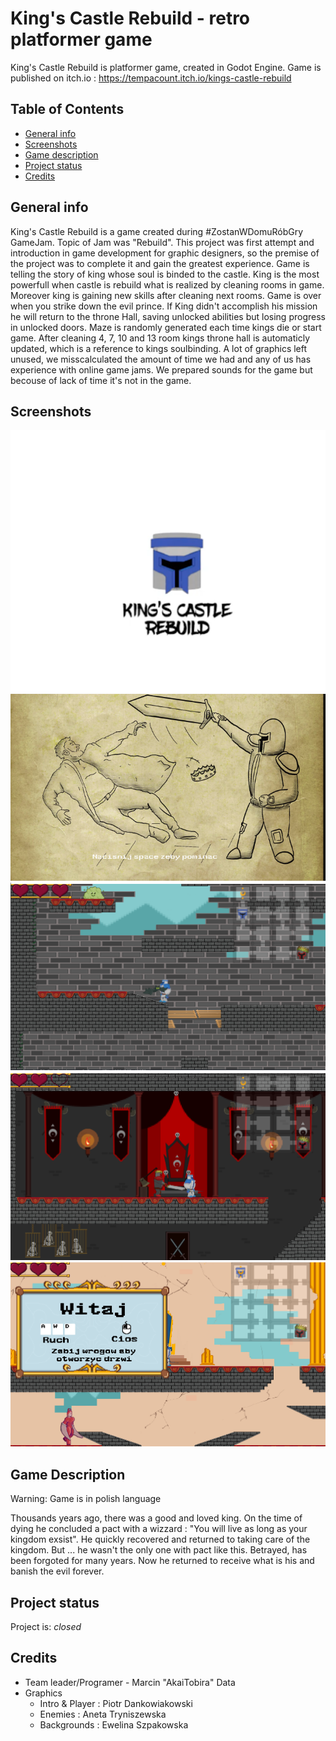 # King's Castle Rebuild - retro platformer game

King's Castle Rebuild is platformer game, created in Godot Engine.
Game is published on itch.io : https://tempacount.itch.io/kings-castle-rebuild

## Table of Contents
* [General info](#general-info)
* [Screenshots](#screenshots)
* [Game description](#game-description)
* [Project status](#project-status)
* [Credits](#credits)

## General info

King's Castle Rebuild is a game created during #ZostanWDomuRóbGry GameJam. Topic of Jam was "Rebuild". 
This project was first attempt and introduction in game development for graphic designers, so the premise of the project was to complete it and gain the greatest experience.
Game is telling the story of king whose soul is binded to the castle. King is the most powerfull when castle is rebuild what is realized by cleaning rooms in game. Moreover king is gaining new skills after cleaning next rooms. Game is over when you strike down the evil prince.
If King didn't accomplish his mission he will return to the throne Hall, saving unlocked abilities but losing progress in unlocked doors. Maze is randomly generated each time kings die or start game. After cleaning 4, 7, 10 and 13 room kings throne hall is automaticly updated, which is a reference to kings soulbinding.
A lot of graphics left unused, we misscalculated the amount of time we had and any of us has experience with online game jams. We prepared sounds for the game but becouse of lack of time it's not in the game.

## Screenshots
![Alt text](/images/0.png?raw=true "Optional Title")
![Alt text](/images/1.png?raw=true "Optional Title")
![Alt text](/images/2.png?raw=true "Optional Title")
![Alt text](/images/3.png?raw=true "Optional Title")
![Alt text](/images/4.png?raw=true "Optional Title")

## Game Description
​Warning: Game is in polish language

Thousands years ago, there was a good and loved king. On the time of dying he concluded a pact with a wizzard : "You will live as long as your kingdom exsist". He quickly recovered and returned to taking care of the kingdom. But ... he wasn't the only one with pact like this. Betrayed, has been forgoted for many years. Now he returned to receive what is his and banish the evil forever.

## Project status

Project is: _closed_

## Credits
* Team leader/Programer - Marcin "AkaiTobira" Data
* Graphics  
  - Intro & Player : Piotr Dankowiakowski 
  - Enemies : Aneta Tryniszewska
  - Backgrounds : Ewelina Szpakowska
